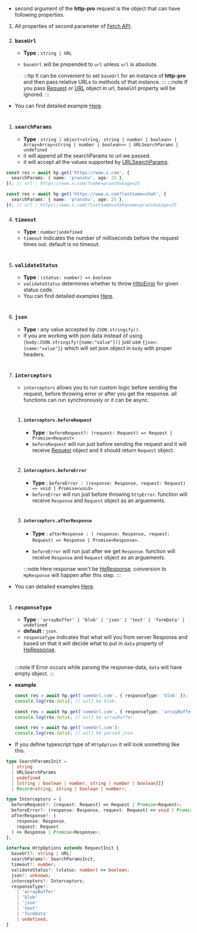 - second argument of the **http-pro** request is the object that can have following properties.

1. All properties of second parameter of [Fetch API](https://developer.mozilla.org/en-US/docs/Web/API/Request#properties).
2. ### `baseUrl`

   - **Type** : `string | URL`
   - `baseUrl` will be prepended to `url` unless `url` is absolute.

     :::tip
     It can be convenient to set `baseUrl` for an instance of **http-pro** and then pass relative URLs to methods of that instance.
     :::
     :::note
     If you pass [Request]('https://developer.mozilla.org/en-US/docs/Web/API/Request') or [URL]('https://developer.mozilla.org/en-US/docs/Web/API/URL') object in url, baseUrl property will be ignored.
     :::

- You can find detailed example [Here]('').
  <br/><br/>

1.  ### `searchParams`
    - **Type** : `string | object<string, string | number | boolean> | Array<Array<string | number | boolean>> | URLSearchParams | undefined`
    - it will append all the searchParams to url we passed.
    - it will accept all the values supported by [URLSearchParams](https://developer.mozilla.org/en-US/docs/Web/API/URLSearchParams).

```ts
const res = await hp.get('https://www.x.com', {
  searchParams: { name: 'pranshu', age: 25 },
}); // url : https://www.x.com/?name=pranshu&age=25
```

```ts
const res = await hp.get('https://www.x.com?lastname=shah', {
  searchParams: { name: 'pranshu', age: 25 },
}); // url : https://www.x.com/?lastname=shah&name=pranshu&age=25
```

4. ### `timeout`

   - **Type** : `number|undefined`
   - `timeout` indicates the number of milliseconds before the request times out. default is no timeout.
     <br/><br/>

5. ### `validateStatus`

   - **Type** : `(status: number) => boolean`
   - `validateStatus` determines whether to throw [HttpError]('') for given status code.
   - You can find detailed examples [Here]('').
     <br/><br/>

6. ### `json`

   - **Type** : any value accepted by `JSON.stringify()`.
   - if you are working with json data instead of using `{body:JSON.stringify({name:"value"})}` just use `{json:{name:"value"}}` which will set json object in `body` with proper headers.
     <br/><br/>

7. ### `interceptors`

   - `interceptors` allows you to run custom logic before sending the request, before throwing error or after you get the response. all functions can run synchronously or it can be async.
     <br/><br/>

   1. #### `interceptors.beforeRequest`

      - **Type** : `beforeRequest?: (request: Request) => Request | Promise<Request>`
      - `beforeRequest` will run just before sending the request and it will receive [Request](https://developer.mozilla.org/en-US/docs/Web/API/Request) object and it should return `Request` object.
        <br/><br/>

   2. #### `interceptors.beforeError`

      - **Type** : `beforeError : (response: Response, request: Request) => void | Promise<void>`
      - `beforeError` will run just before throwing `httpError`. function will receive `Response` and `Request` object as an arguements.
        <br/><br/>

   3. #### `interceptors.afterResponse`

      - **Type** : `afterResponse : ( response: Response, request: Request) => Response | Promise<Response>`.

      - `beforeError` will run just after we get `Response`. function will receive `Response` and `Request` object as an arguements.

      :::note
      Here response won't be [HpResponse](''). conversion to `HpResponse` will happen after this step.
      :::

- You can detailed examples [Here]('').
  <br/><br/>

1.  ### `responseType`

    - **Type** : `'arrayBuffer' | 'blob' | 'json' | 'text' | 'formData' | undefined`
    - **default** : `json`.
    - `responseType` indicates that what will you from server Response and based on that it will decide what to put in `data` property of [HpResponse]('').<br/><br/>

    :::note
    If Error occurs while parsing the response-data, `data` will have empty object.
    :::

- **example**

  ```ts
  const res = await hp.get('someUrl.com', { responseType: 'blob' });
  console.log(res.data); // will be blob.
  ```

  ```ts
  const res = await hp.get('someUrl.com', { responseType: 'arrayBuffer' });
  console.log(res.data); // will be arrayBuffer.
  ```

  ```ts
  const res = await hp.get('someUrl.com');
  console.log(res.data); // will be parsed json
  ```

- If you define typescript type of `HttpOption` it will look something like this.

```ts
type SearchParamsInit =
  | string
  | URLSearchParams
  | undefined
  | [string | boolean | number, string | number | boolean][]
  | Record<string, string | boolean | number>;

type Interceptors = {
  beforeRequest?: (request: Request) => Request | Promise<Request>;
  beforeError?: (response: Response, request: Request) => void | Promise<void>;
  afterResponse?: (
    response: Response,
    request: Request
  ) => Response | Promise<Response>;
};

interface HttpOptions extends RequestInit {
  baseUrl?: string | URL;
  searchParams?: SearchParamsInit;
  timeout?: number;
  validateStatus?: (status: number) => boolean;
  json?: unknown;
  interceptors?: Interceptors;
  responseType?:
    | 'arrayBuffer'
    | 'blob'
    | 'json'
    | 'text'
    | 'formData'
    | undefined;
}
```
